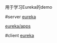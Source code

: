 用于学习Eureka的demo


#server
[eureka](http://localhost:8761/#/)

[eureka/apps](http://localhost:8761/eureka/apps/)

#client
[eureka](http://localhost:8081/#/)

 

 